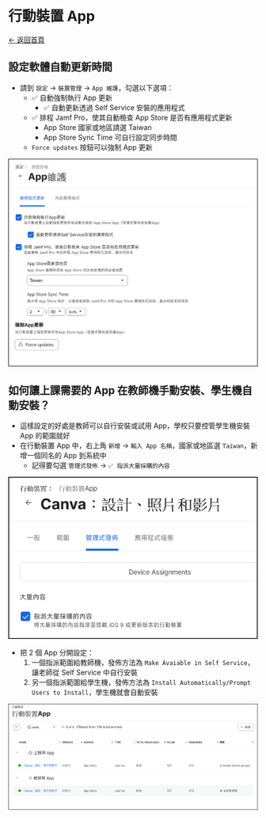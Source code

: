 # 行動裝置 App

[← 返回首頁](./)

## 設定軟體自動更新時間

* 請到 `設定` → `裝置管理` → `App 維護`，勾選以下選項：
  * ✅ 自動強制執行 App 更新
    * ✅ 自動更新透過 Self Service 安裝的應用程式
  * ✅ 排程 Jamf Pro，使其自動檢查 App Store 是否有應用程式更新
    * App Store 國家或地區請選 Taiwan
    * App Store Sync Time 可自行設定同步時間
  * `Force updates` 按鈕可以強制 App 更新

![設定：App 維護](./images/settiings_app_maintenance.png)

## 如何讓上課需要的 App 在教師機手動安裝、學生機自動安裝？

* 這樣設定的好處是教師可以自行安裝或試用 App，學校只要控管學生機安裝 App 的範圍就好
* 在行動裝置 App 中，右上角 `新增` → `輸入 App 名稱`，國家或地區選 `Taiwan`，新增一個同名的 App 到系統中
  * 記得要勾選 `管理式發佈` → `✅ 指派大量採購的內容`

![設定：App 指定大量採購](./images/settings_app_volume.png)

* 把 2 個 App 分開設定：
  1. 一個指派範圍給教師機，發佈方法為 `Make Avaiable in Self Service`，讓老師從 Self Service 中自行安裝
  2. 另一個指派範圍給學生機，發佈方法為 `Install Automatically/Prompt Users to Install`，學生機就會自動安裝

![設定：App 分別設定](./images/settings_app.png)
